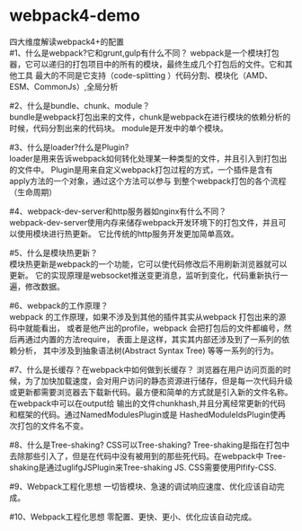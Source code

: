 # webpack4-demo
四大维度解读webpack4+的配置   
#1、什么是webpack?它和grunt,gulp有什么不同？
webpack是一个模块打包器，它可以递归的打包项目中的所有的模块，最终生成几个打包后的文件。它和其他工具
最大的不同是它支持（code-splitting ）代码分割、模块化（AMD、ESM、CommonJs）,全局分析

#2、什么是bundle、chunk、module？   
bundle是webpack打包出来的文件，chunk是webpack在进行模块的依赖分析的时候，代码分割出来的代码块。
module是开发中的单个模块。  

#3、什么是loader?什么是Plugin?   
loader是用来告诉webpack如何转化处理某一种类型的文件，并且引入到打包出的文件中。
Plugin是用来自定义webpack打包过程的方式，一个插件是含有apply方法的一个对象，通过这个方法可以参与
到整个webpack打包的各个流程（生命周期）

#4、webpack-dev-server和http服务器如nginx有什么不同？    
webpack-dev-server使用内存来储存webpack开发环境下的打包文件，并且可以使用模块进行热更新。
它比传统的http服务开发更加简单高效。

#5、什么是模块热更新？   
模块热更新是webpack的一个功能，它可以使代码修改后不用刷新浏览器就可以更新。
它的实现原理是websocket推送变更消息，监听到变化，代码重新执行一遍，修改数据。

#6、webpack的工作原理？   
webpack 的工作原理，如果不涉及到其他的插件其实从webpack 打包出来的源码中就能看出，
或者是他产出的profile，webpack 会把打包后的文件都编号，然后再通过内置的方法require，
表面上是这样，其实其内部还涉及到了一系列的依赖分析，
其中涉及到抽象语法树(Abstract Syntax Tree) 等等一系列的行为。

#7、什么是长缓存？在webpack中如何做到长缓存？
浏览器在用户访问页面的时候，为了加快加载速度，会对用户访问的静态资源进行储存，但是每一次代码升级
或更新都需要浏览器去下载新代码。最方便和简单的方式就是引入新的文件名称。在webpack中可以在output给
输出的文件chunkhash,并且分离经常更新的代码和框架的代码。通过NamedModulesPlugin或是
HashedModuleIdsPlugin使再次打包的文件名不变。

#8、什么是Tree-shaking? CSS可以Tree-shaking?
Tree-shaking是指在打包中去除那些引入了，但是在代码中没有被用到的那些死代码。在webpack中
Tree-shaking是通过uglifgJSPlugin来Tree-shaking JS. CSS需要使用Plfify-CSS.

#9、Webpack工程化思想
一切皆模块、急速的调试响应速度、优化应该自动完成。

#10、Webpack工程化思想
零配置、更快、更小、优化应该自动完成。


